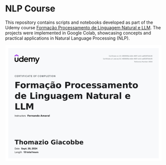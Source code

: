 # NLP Course

This repository contains scripts and notebooks developed as part of the Udemy course 
[Formação Processamento de Linguagem Natural e LLM](https://www.udemy.com/course/formacao-processamento-de-linguagem-natural-nlp). 
The projects were implemented in Google Colab, showcasing concepts and practical applications in Natural Language Processing (NLP).

![](certificate.jpg)